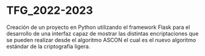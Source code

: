 # TFG_2022-2023
Creación de un proyecto en Python utilizando el framework Flask para el desarrollo de una interfaz capaz de mostrar las distintas encriptaciones que se pueden realizar desde el algoritmo ASCON el cual es el nuevo algoritmo estándar de la criptografía ligera.
